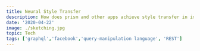 ```yaml
---
title: Neural Style Transfer
description: How does prism and other apps achieve style transfer in images?
date: '2020-04-22'
image: ./sketching.jpg
topic: Tech
tags: ['graphql','facebook','query-manipulation language', 'REST']
---
```


